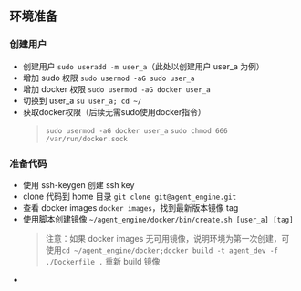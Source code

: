 ## 环境准备

### 创建用户
   - 创建用户 `sudo useradd -m user_a`（此处以创建用户 user_a 为例）
   - 增加 sudo 权限 `sudo usermod -aG sudo user_a`
   - 增加 docker 权限 `sudo usermod -aG docker user_a`
   - 切换到 user_a `su user_a; cd ~/`
   - 获取docker权限（后续无需sudo使用docker指令）
     > `sudo usermod -aG docker user_a`
     > `sudo chmod 666 /var/run/docker.sock`

### 准备代码
   - 使用 ssh-keygen 创建 ssh key
   - clone 代码到 home 目录 `git clone git@agent_engine.git`
   - 查看 docker images `docker images`，找到最新版本镜像 tag
   - 使用脚本创建镜像 `~/agent_engine/docker/bin/create.sh [user_a] [tag]`
     > 注意：如果 docker images 无可用镜像，说明环境为第一次创建，可使用`cd ~/agent_engine/docker;docker build -t agent_dev -f ./Dockerfile .` 重新 build 镜像
   -
